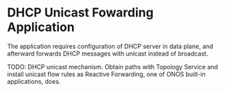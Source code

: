 # DHCP Unicast Fowarding Application

The application requires configuration of DHCP server in data plane, and afterward forwards DHCP messages with unicast instead of broadcast.

TODO: DHCP unicast mechanism. Obtain paths with Topology Service and install unicast flow rules as Reactive Forwarding, one of ONOS built-in applications, does.
